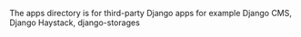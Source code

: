 The apps directory is for third-party Django apps for example Django CMS, Django Haystack, django-storages
